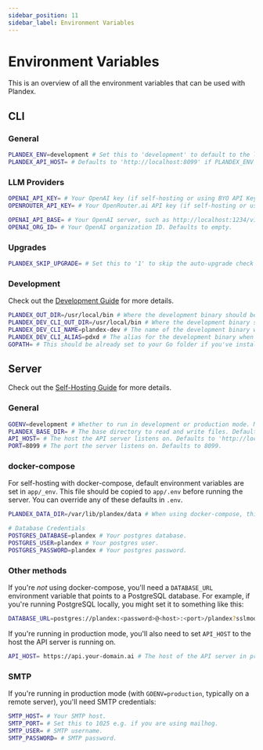 ```yaml
---
sidebar_position: 11
sidebar_label: Environment Variables
---
```


# Environment Variables

This is an overview of all the environment variables that can be used with Plandex.

## CLI

### General

```bash
PLANDEX_ENV=development # Set this to 'development' to default to the local development server instead of Plandex Cloud when working on Plandex itself.
PLANDEX_API_HOST= # Defaults to 'http://localhost:8099' if PLANDEX_ENV is development, otherwise it's 'https://api.plandex.ai'—override this to use a different host.
```

### LLM Providers

```bash
OPENAI_API_KEY= # Your OpenAI key (if self-hosting or using BYO API Key mode with Plandex Cloud)
OPENROUTER_API_KEY= # Your OpenRouter.ai API key (if self-hosting or using BYO API Key mode with Plandex Cloud)

OPENAI_API_BASE= # Your OpenAI server, such as http://localhost:1234/v1 Defaults to empty.
OPENAI_ORG_ID= # Your OpenAI organization ID. Defaults to empty.
```

### Upgrades

```bash
PLANDEX_SKIP_UPGRADE= # Set this to '1' to skip the auto-upgrade check when running the CLI.
```

### Development

Check out the [Development Guide](./development.md) for more details.

```bash
PLANDEX_OUT_DIR=/usr/local/bin # Where the development binary should be output when using dev.sh
PLANDEX_DEV_CLI_OUT_DIR=/usr/local/bin # Where the development binary should be output when using dev.sh
PLANDEX_DEV_CLI_NAME=plandex-dev # The name of the development binary when using dev.sh
PLANDEX_DEV_CLI_ALIAS=pdxd # The alias for the development binary when using dev.sh
GOPATH= # This should be already set to your Go folder if you've installed Golang.
```

## Server

Check out the [Self-Hosting Guide](./hosting/self-hosting/local-mode-quickstart.md) for more details.

### General

```bash
GOENV=development # Whether to run in development or production mode. Must be 'development' or 'production'
PLANDEX_BASE_DIR= # The base directory to read and write files. Defaults to '$HOME/plandex-server' in development mode, '/plandex-server' in production.
API_HOST= # The host the API server listens on. Defaults to 'http://localhost:$PORT'. In production mode, should be a host like 'https://api.your-domain.ai'.
PORT=8099 # The port the server listens on. Defaults to 8099.
```

### docker-compose

For self-hosting with docker-compose, default environment variables are set in `app/_env`. This file should be copied to `app/.env` before running the server. You can override any of these defaults in `.env`. 

```bash
PLANDEX_DATA_DIR=/var/lib/plandex/data # When using docker-compose, this is the directory *on your machine* that the Plandex server will use to store data—it will be mounted to the Docker container as a volume.

# Database Credentials
POSTGRES_DATABASE=plandex # Your postgres database.
POSTGRES_USER=plandex # Your postgres user.
POSTGRES_PASSWORD=plandex # Your postgres password.
```

### Other methods

If you're *not* using docker-compose, you'll need a `DATABASE_URL` environment variable that points to a PostgreSQL database. For example, if you're running PostgreSQL locally, you might set it to something like this:

```bash
DATABASE_URL=postgres://plandex:<password>@<host>:<port>/plandex?sslmode=disable
```

If you're running in production mode, you'll also need to set `API_HOST` to the host the API server is running on.

```bash
API_HOST= https://api.your-domain.ai # The host of the API server in production mode. Defaults to 'http://localhost:$PORT' in development mode.
```


### SMTP

If you're running in production mode (with `GOENV=production`, typically on a remote server), you'll need SMTP credentials:

```bash
SMTP_HOST= # Your SMTP host.
SMTP_PORT= # Set this to 1025 e.g. if you are using mailhog.
SMTP_USER= # SMTP username.
SMTP_PASSWORD= # SMTP password.
```
